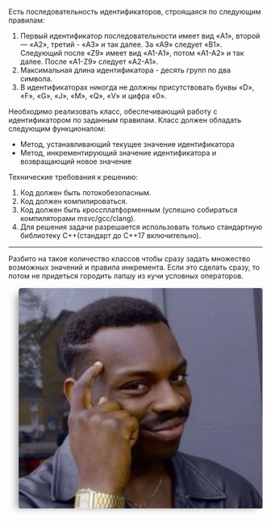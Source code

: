 Есть последовательность идентификаторов, строящаяся по следующим правилам:

1. Первый идентификатор последовательности имеет вид «A1», второй — «A2», третий - «A3» и так далее. За «A9» следует «B1». Следующий после «Z9» имеет вид «A1-A1», потом «A1-A2» и так далее. После «A1-Z9» следует «A2-A1».
2. Максимальная длина идентификатора - десять групп по два символа.
3. В идентификаторах никогда не должны присутствовать буквы «D», «F», «G», «J», «M», «Q», «V» и цифра «0».

Необходимо реализовать класс, обеспечивающий работу с идентификатором по заданным правилам.
Класс должен обладать следующим функционалом:

* Метод, устанавливающий текущее значение идентификатора
* Метод, инкрементирующий значение идентификатора и возвращающий новое значение

Технические требования к решению:

1. Код должен быть потокобезопасным.
2. Код должен компилироваться.
3. Код должен быть кроссплатформенным (успешно собираться компиляторами msvc/gcc/clang).
4. Для решения задачи разрешается использовать только стандартную библиотеку С++(стандарт до C++17 включительно).

---

Разбито на такое количество классов чтобы сразу задать множество возможных значений и правила инкремента. Если это сделать сразу, то потом не придеться городить лапшу из кучи условных операторов.

![Надо думать!](image.jpeg)
